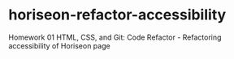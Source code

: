 # horiseon-refactor-accessibility
Homework 01 HTML, CSS, and Git: Code Refactor - Refactoring accessibility of Horiseon page
